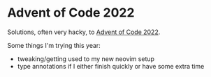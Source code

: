 Advent of Code 2022
===================

Solutions, often very hacky, to [Advent of Code 2022](https://adventofcode.com/2022). 

Some things I'm trying this year:
* tweaking/getting used to my new neovim setup
* type annotations if I either finish quickly or have some extra time
